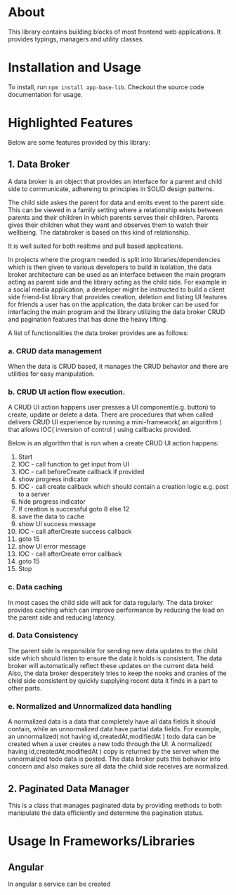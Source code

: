 # About

This library contains building blocks of most frontend web applications. It provides typings, managers and utility classes.

# Installation and Usage
To install, run `npm install app-base-lib`. Checkout the source code documentation for usage.

# Highlighted Features
Below are some features provided by this library:

## 1. Data Broker
A data broker is an object that provides an interface for a parent and child side to communicate, adhereing to principles in SOLID design patterns.

The child side askes the parent for data and emits event to the parent side. This can be viewed in a family setting where a relationship exists between parents and their children in which parents serves their children. Parents gives their children what they want and observes them to watch their wellbeing. The databroker is based on this kind of relationship.

It is well suited for both realtime and pull based applications.

In projects where the program needed is split into libraries/dependencies which is then given to various developers to build in isolation, the data broker architecture can be used as an interface between the main program acting as parent side and the library acting as the child side. For example in a social media application, a developer might be instructed to build a client side friend-list library that provides creation, deletion and listing UI features for friends a user has on the application, the data broker can be used for interfacing the main program and the library utilizing the data broker CRUD and pagination features that has done the heavy lifting.

A list of functionalities the data broker provides are as follows:

### a. CRUD data management
When the data is CRUD based, it manages the CRUD behavior and there are utilities for easy manipulation.

### b. CRUD UI action flow execution.
A CRUD UI action happens user presses a UI component(e.g. button) to create, update or delete a data. There are procedures that when called delivers CRUD UI experience by running a mini-framework( an algorithm ) that allows IOC( inversion of control ) using callbacks provided.

Below is an algorithm that is run when a create CRUD UI action happens:
1. Start
2. IOC - call function to get input from UI
3. IOC - call beforeCreate callback if provided
4. show progress indicator
5. IOC - call create callback which should contain a creation logic e.g. post to a server
6. hide progress indicator
7. If creation is successful goto 8 else 12
8. save the data to cache
9. show UI success message
10. IOC - call afterCreate success callback
11. goto 15
12. show UI error message
13. IOC - call afterCreate error callback
14. goto 15
15. Stop

### c. Data caching
In most cases the child side will ask for data regularly. The data broker provides caching which can improve performance by reducing the load on the parent side and reducing latency.

### d. Data Consistency
The parent side is responsible for sending new data updates to the child side which should listen to ensure the data it holds is consistent. The data broker will automatically reflect these updates on the current data held. Also, the data broker desperately tries to keep the nooks and cranies of the child side consistent by quickly supplying recent data it finds in a part to other parts.

### e. Normalized and Unnormalized data handling
A normalized data is a data that completely have all data fields it should contain, while an unnormalized data have partial data fields. For example, an unnormalized( not having id,createdAt,modifiedAt ) todo data can be created when a user creates a new todo through the UI. A normalized( having id,createdAt,modifiedAt ) copy is returned by the server when the unnormalized todo data is posted. The data broker puts this behavior into concern and also makes sure all data the child side receives are normalized.

## 2. Paginated Data Manager
This is a class that manages paginated data by providing methods to both manipulate the data efficiently and determine the pagination status.

# Usage In Frameworks/Libraries

## Angular
In angular a service can be created 